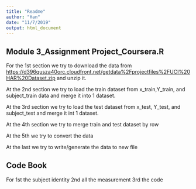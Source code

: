 ```yaml
---
title: "Readme"
author: "Han"
date: "11/7/2019"
output: html_document
---
```




## Module 3_Assignment Project_Coursera.R

For the 1st section we try to download the data from https://d396qusza40orc.cloudfront.net/getdata%2Fprojectfiles%2FUCI%20HAR%20Dataset.zip and unzip it.

At the 2nd section we try to load the train dataset from x_train,Y_train, and subject_train data and merge it into 1 dataset.

At the 3rd section we try to load the test dataset from x_test, Y_test, and subject_test and merge it int 1 dataset.

At the 4th section we try to merge train and test dataset by row

At the 5th we try to convert the data 

At the last we try to write/generate the data to new file 

## Code Book
For 1st the subject identity
2nd all the measurement
3rd the code
